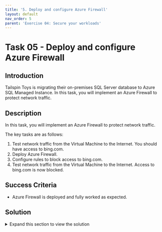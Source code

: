 ```yaml
---
title: '5. Deploy and configure Azure Firewall'
layout: default
nav_order: 5
parent: 'Exercise 04: Secure your workloads'
---
```


# Task 05 - Deploy and configure Azure Firewall

## Introduction

Tailspin Toys is migrating their on-premises SQL Server database to Azure SQL Managed Instance. In this task, you will implement an Azure Firewall to protect network traffic.

## Description

In this task, you will implement an Azure Firewall to protect network traffic.

The key tasks are as follows:
1. Test network traffic from the Virtual Machine to the Internet. You should have access to bing.com.
2. Deploy Azure Firewall.
3. Configure rules to block access to bing.com.
4. Test network traffic from the Virtual Machine to the Internet. Access to bing.com is now blocked.

## Success Criteria

* Azure Firewall is deployed and fully worked as expected.

## Solution

<details markdown="block">
<summary>Expand this section to view the solution</summary>

1. Sign in to the [Azure Portal](https://portal.azure.com).

2. Connect to the **tailspin-webapp-vm** and using **Microsoft Edge** navigate to **https://www.bing.com**. You should be able to access **Microsoft Bing**.

3. In the Azure portal, in the **Search resources, services, and docs** text box at the top of the portal, search for  **tailspin-hub-vnet**, then select the found Virtual Network.

4. Under **Settings**, select **Subnets** and then the **+ Subnet** option.

    ![A Virtual Network pane is shown, with the Subnets sections selected and with the add subnet option highlighted.](../../Hands-on%20lab/images/vnet-hub-subnets-add.png "Virtual Network with Subnets section and + Subnet option highlighted")

5. On the **Add a subnet** pane, enter the following values, then select **Add**.

    - **Subnet purpose**: Select **Azure Firewall**.
    - *IPv4* **Starting address**: `10.1.100.0/24`

    ![The Add a subnet pane is shown, with the values entered in to add the Azure Firewall.](../../Hands-on%20lab/images/vnet-hub-subnets-add-details.png "Add the AzureFirewallSubnet")

6. In the Azure portal, in the **Search resources, services, and docs** text box at the top of the portal, search for **Firewalls**, then select the **Firewalls** service.

7. On the **Firewalls** page, select **+ Create**.

8. On the **Basics** tab, enter the following values, then select **Add new** on the **Firewall policy** section.

    - **Resource group**: Select the Resource Group created for this lab. For example: `tailspin-rg`.
    - **Name**: `Hub-fw`
    - **Region**: Select **North Central US**.
    - **Firewall SKU**: `Standard`
    - **Firewall management**: `Use a Firewall Policy to manage this firewall`

    ![The Basics tab of the Create a Firewall is displayed with values entered.](../../Hands-on%20lab/images/firewall-create-basics.png "Basics tab with values entered")

9. On the **Create a new Firewall Policy** popup, enter the following values, then select **OK**.

    - **Name**: `hub-fw-pol`
    - **Region**: Select **North Central US**.

    ![The Create a new Firewall Policy popup is shown, with the values entered.](../../Hands-on%20lab/images/firewall-create-basics-newpolicy.png "Create a new Firewall Policy popup with values entered")

10. On the **Basics** tab, enter the following values, then select **Add new** on the **Public IP address** section.

    - **Choose a virtual network**: `Use existing`
    - **Virtual network**: `tailspin-hub-vnet`

    ![The Basics tab of the Create a Firewall is displayed with further values entered.](../../Hands-on%20lab/images/firewall-create-basics-1.png "Basics tab with further values entered")

11. On the **Add a public IP** popup, enter the following values, then select **OK**.

    - **Name**: `Hub-fw-PIP`

    ![The Add a public IP popup is shown, with the values entered.](../../Hands-on%20lab/images/firewall-create-basics-newpip.png "Create a new public IP popup with values entered")

12. On the **Basics** tab, ensure that the **Enable Firewall Management NIC** option in `Not Checked`.

    ![The Basics tab of the Create a Firewall is displayed with another value entered.](../../Hands-on%20lab/images/firewall-create-basics-2.png "Basics tab with another value entered")

13. Review the values entered, then select **Next : Tags >**.

    ![The Basics tab of the Create a Firewall is displayed with the full set of values entered.](../../Hands-on%20lab/images/firewall-create-basics-final.png "Basics tab with all the values entered")

14. On the **Tags** tab, select **Next : Review + create >**.

    ![The Tags tab of the Create a Firewall is displayed with the values entered.](../../Hands-on%20lab/images/firewall-create-tags.png "Tags tab with values entered")

15. Once the validation passes, select **Create**.

    {: .note }
    > Wait for the deployment to complete. This should take about 5 minutes.

    ![The validation tab of the Create a Firewall is displayed.](../../Hands-on%20lab/images/firewall-create-review.png "Validation tab success")

16. In the Azure portal, in the **Search resources, services, and docs** text box at the top of the portal, search for **Resource groups** and press the **Enter** key.

17. On the **Resource groups** blade, in the list of resource group, select **tailspin-rg** entry.

18. In the list of resources, select the entry representing the **Hub-fw** firewall.

19. On the **Hub-fw** blade, take note of the **Private IP** address that was assigned to the firewall.

    ![The Hub-fw overview page is shown with the Private IP highlighted.](../../Hands-on%20lab/images/firewall-overview-privip.png "Hub-fw overview with Private IP highlighted")

20. In the Azure portal, in the **Search resources, services, and docs** text box at the top of the portal, search for **Route tables**, then select the **Route tables** service.

21. On the **Route tables** blade, select **+ Create**.

    ![The Route tables list with the Create option highlighted.](../../Hands-on%20lab/images/routetables-create.png "Create a new Route table")

22. On the **Create Route table** pane, enter the following values, then select **Review + create**.

    - **Resource group**: Select the Resource Group created for this lab. For example: `tailspin-rg`.
    - **Region**: Select **North Central US**.
    - **Name**: `Firewall-route`

    ![The Create Route table pane is shown, with the values entered.](../../Hands-on%20lab/images/routetables-create-review.png "Create Route table pane with values entered")

23. On the **Route tables** blade, click **Refresh** and, in the list of route tables, select **Firewall-route**.

    ![The Route tables list with the Firewall-route entry highlighted.](../../Hands-on%20lab/images/routetables-refresh.png "The Firewall-route entry")

24. On the **Firewall-route** blade, in the **Settings** section, select **Subnets**.

    ![The Firewall-route Route table pane with the Subnets sub-section highlighted.](../../Hands-on%20lab/images/routetables-firewall-subnets.png "The Firewall-route with Subnets highlighted")

25. On the **Firewall-route \| Subnets** blade, select **+ Associate**.

    ![The Firewall-route Route table Subnets pane with the Associate option highlighted.](../../Hands-on%20lab/images/routetables-firewall-subnets-associate.png "The Firewall-route Subnets new association")

26. On the **Associate subnet** pane, enter the following values, then select **OK**.

    - **Virtual network**: `tailspin-spoke-vnet`
    - **Subnet**: `default`

    ![The Associate subnet pane is shown, with the values entered.](../../Hands-on%20lab/images/routetables-firewall-subnets-associate-details.png "Associate subnet pane with values entered")

27. On the **Firewall-route** blade, in the **Settings** section, select **Routes**.

    ![The Firewall-route Route table pane with the Routes sub-section highlighted.](../../Hands-on%20lab/images/routetables-firewall-routes.png "The Firewall-route with Routes highlighted")

28. On the **Firewall-route \| Routes** blade, select **+ Add**.

    ![The Firewall-route Route table Routes pane with the Associate option highlighted.](../../Hands-on%20lab/images/routetables-firewall-routes-add.png "The Firewall-route Routes new record")

29. On the **Add route** pane, enter the following values, then select **Add**.

    - **Route name**: `FW-DG`
    - **Destination type**: `IP Addresses`
    - **Destination IP addresses/CIDR ranges**: `0.0.0.0/0`
    - **Next hop type**: `Virtual appliance`
    - **Next hop address**: *The private IP address of the firewall that you identified in the previous when creating the Azure Firewall. For example:* `10.1.100.4`

    ![The Add route pane is shown, with the values entered.](../../Hands-on%20lab/images/routetables-firewall-routes-add-details.png "Add route pane with values entered")

    {: .important }
    > Azure Firewall is actually a managed service, but virtual appliance works in this situation.

30. Connect to the **tailspin-webapp-vm** and using **Microsoft Edge** navigate to **https://www.bing.com**. You should *NOT* be able to access **Microsoft Bing**.

31. In the Azure portal, navigate back to the **Hub-fw** firewall.

32. On the **Hub-fw** blade, in the **Firewall policy** section, select **hub-fw-pol**.

    ![The Hub-fw overview page is shown with the Firewall policy highlighted.](../../Hands-on%20lab/images/firewall-overview-policy.png "Hub-fw overview with Firewall policy highlighted")

33. On the **hub-fw-pol** Firewall Policy blade, in the **Settings** section, select **Application rules**.

    ![The hub-fw-pol Firewall Policy pane with the Application rules sub-section highlighted.](../../Hands-on%20lab/images/firewall-policy-apprules.png "The hub-fw-pol with Application rules highlighted")

34. On the **hub-fw-pol \| Application rules** blade, select **+ Add a rule collection**.

    ![The hub-fw-pol Firewall Policy pane with the Add a rule collection option highlighted.](../../Hands-on%20lab/images/firewall-policy-apprules-add.png "The hub-fw-pol Firewall Policy new rule collection")

35. On the **Add a rule collection** pane, enter the following values.

    - **Name**: `App-Coll01`
    - **Priority**: `200`
    - **Action**: `Allow`

    ![The Add a rule collection pane is shown, with the values entered.](../../Hands-on%20lab/images/firewall-policy-apprules-add-details.png "Add a rule collection pane with values entered")

36. On the **Rules** section, create a new entry with the following values, then select **Add**.

    - **Name**: `AllowBing`
    - **Source type**: `IP Address`
    - **Source**: `10.2.0.0/24`
    - **Protocol**: `http:80,https:443`
    - **Destination Type**: `FQDN`
    - **Destination**: `www.bing.com`

    ![The Add a rule collection pane Rules section is shown, with the values entered.](../../Hands-on%20lab/images/firewall-policy-apprules-add-rules.png "Add a rule collection pane Rules section with values entered")

37. Connect to the **tailspin-webapp-vm** and using **Microsoft Edge** navigate to **https://www.bing.com**. You should be able to access **Microsoft Bing**.

</details>
